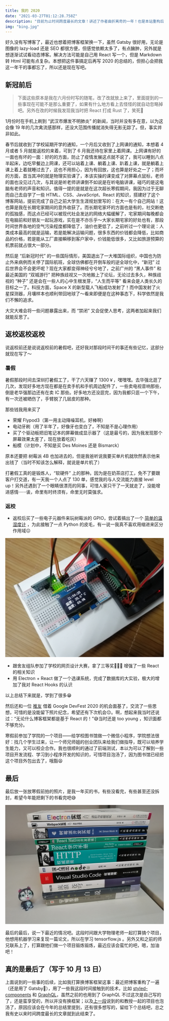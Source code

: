 ```yaml
---
title: 我的 2020
date: "2021-03-27T01:12:28.758Z"
description: "目前为止时间跨度最长的文章！讲述了作者曲折离奇的一年！也是本站重构后的第一篇文章！划时代的纪念意义！"
img: "bing.jpg"
---
```


好久没有写博客了，最近也想着把博客框架换一下，虽然 Gatsby 很好用，无论是图像的 lazy-load 还是 SEO  都很方便，但感觉依赖太多了，有点臃肿，另外就是想逐渐试试看动态博客。解决方法可能是自己用 React 写一个，但是 Markdown 转 Html 可能有点复杂。本想把这件事搞定后再写 2020 的总结的，但担心会把我这一年干的事都忘了，所以还是现在写吧。

## 新冠前后

> 下面这些原本是我在六月份时写的随笔，改了改就放上来了，里面提到的一些事现在可能不是那么重要了，如果有什么地方看上去怪怪的就自动忽略掉吧。另外在改的时候我发现我当时把 React 打成 Rust 了，笑死🤣

1月份时在手机上刷到 “武汉市爆发不明肺炎” 的新闻，当时并没有多在意，以为这会像 19 年的几次禽流感那样，还没大范围传播就消失得无影无踪了。但，事实并非如此。

春节后就收到了学校延期开学的通知，一个月后又收到了上网课的通知，本想着 4 月或者 5 月就能返校的来着，可到了 6 月我还待在家里上着网课。上网课有好的一面也有坏的一面：好的的方面，防止了疫情发展这点就不说了，我可以睡到八点半起床，边吃早餐边上网课，还可以站着上课、躺着上课、趴着上课，就是躺着上课上着上着就睡过去了，这也不用担心，因为有回放，这也算是好处之一了；而坏的方面，首当其冲的就是物理实验课了，本该实操的课变成了对屏幕点鼠标，老师的面也没见过几次，与其说是听老师讲课倒不如说是在听电脑讲课，碰巧的是这电脑有老师的声音和知识。值得一提的是就是在这次超长寒假期间，我因为过于无聊而自己去自学了一些 HTML、CSS、JavaScript、React 的知识，搭建好了这个博客网站，提前完成了自己之前大学生生涯规划里写的：在大一有个自己网站！这也算是我在长期宅家期间的意外收获了。而长期宅家坏的方面也是有的，社交断绝的孤独感，而这点已经可以被现代社会发达的网络大幅缓解了，宅家期间每晚都会在电脑前和好朋友一起玩游戏，实在是不亦乐乎～大家长期宅家的好处也有，那段时间世界各地的空气污染程度都降低了，油价也更低了，之前听过一个理论说：人类成本最高的就是运输，若是能解决运输问题，很多东西的价钱都会降低，比如商品的价格，若是能从工厂直接瞬移到客户家中，价钱能低很多，又比如旅游预算的机票前就占很大一部分。

然后是 “后新冠时代” 的一些国际情形，美国退出了一大堆国际组织，中国也为防止外来病例而关停了国际航班，全球仿佛都在开倒车般的逆全球化中，“新冠” 过后世界会不会更坏呢？现在大家都变得神经兮兮地了，之前广州的 “黑人事件” 和最近美国的 “双城游行” 把种族歧视又一次地搬上了论坛，无论过去多久，种族歧视的 “种子” 还是会在一些人的心中生根发芽，“人生而平等” 看来会是人类长久的目标之一了。科技方面，Space X 的新型载人飞船成功发射了！而中国发射了火星探测器，月壤样本也顺利带回地球了～看来即便是在这种事态下，科学依然是我们不懈的追求。

大灾大难会将一些问题暴露出来，而 “禁闭” 又会促使人思考，这两者加起来我们就能反思了。

## 返校返校返校

说返校前还是说说返校前的暑假吧，还好我对那段时间干的事还有些记忆，这部分就现在写了～

### 暑假

暑假那段时间去深圳打暑假工了，干了六天赚了 1300￥，嘿嘿嘿。去华强北逛了几次，发现好多地方现在都是在卖手机和手机周边配件了，一些卖电视音响那些，倒是老华强那边还有在卖 IC 那些。好多地方还没逛完，因为我都只逛一个下午，有一次还被晒伤了，手臂脱了几层皮的那种。

那些钱我用来买了

- 荣耀 Flypod3（第一用主动降噪耳机，好棒啊）
- 电动牙刷（用了半年了，好像牙也变白了，不知是不是心理作用）
- 买了个驱动板把旧笔记本的屏幕做成显示器了（这是最亏的，因为我发现那个屏幕效果太差了，现在放着吃灰）
- 船模（计划中，不知是买 Des Moines 还是 Bismarck）

原本还要把 树莓派 4B 也加进去的，但是我爸听说我要买单片机就欣然表示他来出钱了（当时不知该怎么解释，就说是单片机了）

打暑假工真的是锻炼人，“软硬件” 上的那种。因为是在奶茶店打工，免不了要跟客户打交道，有一天我一个人点了 130 单，感觉我的与人交流能力直接 level up！另外还遇到了一个眼睛很漂亮的同事，可惜人家只干了一天就走了，没能增进感情······诶，命里有时终须有，命里无时莫强求。

### 返校

- 返校后买了一些电子元器件来玩树莓派的 GPIO，尝试着搞出了一个 [简单的温湿度计](https://github.com/Talaxy009/rpi-thermometer) ，为此接触了一点 Python 的皮毛，有一说一我真不喜欢用缩进来区分作用域😖

![rpi-thermometer](./rpi-thermometer.jpg)

- 跟舍友组队参加了学校的网页设计大赛，拿了三等奖🎉🎉🎉 增强了一些 React 的相关知识
- 用 Electron + React 做了一个选课系统，完成了数据库的大实验，极大的增加了我对 React Hooks 的认识

以上总结下来就是，学到了很多😁

然后还和一位 [推友](https://twitter.com/Gah0_tweet) 借着 Google DevFest 2020 的机会面基了，交流了一些思想，可惜的是没能留下照片纪念，希望还有下次机会😔。啊，想起来我当时还说过：“无论什么博客框架都是基于 React 的！”😅当时还是 too young ，知识面都不够充分。

寒假前参加了学院的一个项目——给学校图书馆做一个微信小程序，学院想法很好：找几个学生过来，让一个师兄师姐的创业团队来给我们做指导，既可以培养学生能力，又可以校企合作。我也很顺利的通过了前端测试，本以为可以了解到一些项目开发流程、学习到小程序开发的知识的，可惜项目泡汤了，因为图书馆已经把这个项目外包出去了，哦豁😫

## 最后

最后放一张放寒假前拍的照片，是我一年买的书，有些没看完，有些甚至还没拆封，希望今年能把剩下的书看完吧😅

![借用了舍友的公仔](./books.jpg)

最后的最后，说一下最近的情况吧。这段时间跟大学物理老师一起打算搞个项目，他想用机器学习来复现一篇论文，所以在学习 tensorflow.js 。另外又和之前的师兄联系上了，打算跟他们做一个项目锻炼锻炼，最近应该会蛮忙的吧，嗯，加油吧！

## 真的是最后了（写于 10 月 13 日）

上面说到的一些事的后续，比如我打算换博客框架这事：最近把博客重构了一遍（还是用了 Gatsby🤣），用了一些我这段时间接触到的技术，比如  [styled-components](https://styled-components.com/) 和 [GraphQL](https://graphql.org/)，虽然之前的也用到了 GraphQL 不过这次是自己写的了，还是蛮享受的，所以并没有换框架；以及[上一段](##最后)说到的和教授一起的项目也泡汤了，原因应该会在今年的总结里提到，还有很多想写的，留给下个总结吧，总之我有史以来时间跨度最长的文章就到此结束了。
